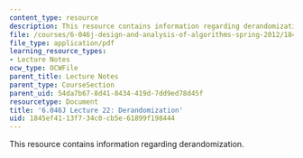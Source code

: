 ```yaml
---
content_type: resource
description: This resource contains information regarding derandomization.
file: /courses/6-046j-design-and-analysis-of-algorithms-spring-2012/1845ef4113f734c0cb5e61899f198444_MIT6_046JS12_lec22.pdf
file_type: application/pdf
learning_resource_types:
- Lecture Notes
ocw_type: OCWFile
parent_title: Lecture Notes
parent_type: CourseSection
parent_uid: 54da7b67-8d41-8434-419d-7dd9ed78d45f
resourcetype: Document
title: '6.046J Lecture 22: Derandomization'
uid: 1845ef41-13f7-34c0-cb5e-61899f198444
---
```

This resource contains information regarding derandomization.

